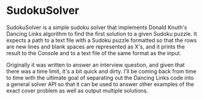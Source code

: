# SudokuSolver

SudokuSolver is a simple sudoku solver that implements Donald Knuth's Dancing Links algorithm to find the first solution to a given Sudoku puzzle.  It expects a path to a text file with a Sudoku puzzle formatted so that the rows are new lines and blank spaces are represented as X's, and it prints the result to the Console and to a text file of the same format as the input.

Originally it was written to answer an interview question, and given that there was a time limit, it's a bit quick and dirty.  I'll be coming back from time to time with the ultimate goal of separating out the Dancing Links code into a general solver API so that it can be used to answer other examples of the exact cover problem as well as output multiple solutions.
